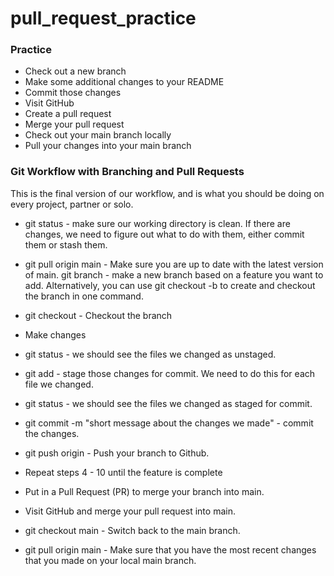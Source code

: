 # pull_request_practice

### Practice
 * Check out a new branch
 * Make some additional changes to your README
 * Commit those changes
 * Visit GitHub
 * Create a pull request
 * Merge your pull request
 * Check out your main branch locally
 * Pull your changes into your main branch

### Git Workflow with Branching and Pull Requests

 This is the final version of our workflow, and is what you should be doing on every project, partner or solo.

 * git status - make sure our working directory is clean. If there are changes, we need to figure out what to do with them, either commit them or stash them.

 * git pull origin main - Make sure you are up to date with the latest version of main.
 git branch <feature name> - make a new branch based on a feature you want to add. Alternatively, you can use git checkout -b <feature name> to create and checkout the branch in one command.

 * git checkout <feature name> - Checkout the branch

 * Make changes

 * git status - we should see the files we changed as unstaged.

 * git add <name of file we changed> - stage those changes for commit. We need to do this for each file we changed.

 * git status - we should see the files we changed as staged for commit.

 * git commit -m "short message about the changes we made" - commit the changes.

 * git push origin <feature name> - Push your branch to Github.

 * Repeat steps 4 - 10 until the feature is complete

 * Put in a Pull Request (PR) to merge your branch into main.

 * Visit GitHub and merge your pull request into main.

 * git checkout main - Switch back to the main branch.

 * git pull origin main - Make sure that you have the most recent changes that you made on your local main branch.
